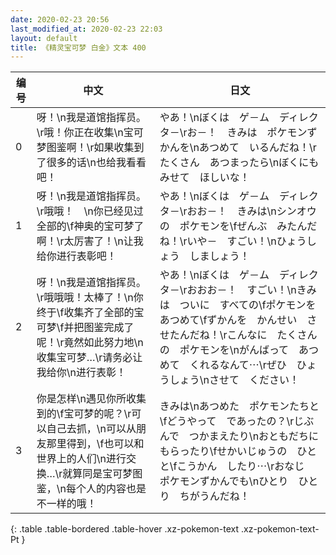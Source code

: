 ```yaml
---
date: 2020-02-23 20:56
last_modified_at: 2020-02-23 22:03
layout: default
title: 《精灵宝可梦 白金》文本 400
---
```

| 编号 | 中文 | 日文 |
| ---- | ---- | ---- |
| 0 | 呀！\n我是道馆指挥员。\r哦！你正在收集\n宝可梦图鉴啊！\r如果收集到了很多的话\n也给我看看吧！ | やあ！\nぼくは　ゲ－ム　ディレクタ－\rお－！　きみは　ポケモンずかんを\nあつめて　いるんだね！\rたくさん　あつまったら\nぼくにも　みせて　ほしいな！ |
| 1 | 呀！\n我是道馆指挥员。\r哦哦！　\n你已经见过全部的\f神奥的宝可梦了啊！\r太厉害了！\n让我给你进行表彰吧！ | やあ！\nぼくは　ゲ－ム　ディレクタ－\rおお－！　きみは\nシンオウの　ポケモンを\fぜんぶ　みたんだね！\rいや－　すごい！\nひょうしょう　しましょう！ |
| 2 | 呀！\n我是道馆指挥员。\r哦哦哦！太棒了！\n你终于\f收集齐了全部的宝可梦\f并把图鉴完成了呢！\r竟然如此努力地\n收集宝可梦…\r请务必让我给你\n进行表彰！ | やあ！\nぼくは　ゲ－ム　ディレクタ－\rおおお－！　すごい！\nきみは　ついに　すべての\fポケモンを　あつめて\fずかんを　かんせい　させたんだね！\rこんなに　たくさんの　ポケモンを\nがんばって　あつめて　くれるなんて⋯\rぜひ　ひょうしょう\nさせて　ください！ |
| 3 | 你是怎样\n遇见你所收集到的\f宝可梦的呢？\r可以自己去抓，\n可以从朋友那里得到，\f也可以和世界上的人们\n进行交换…\r就算同是宝可梦图鉴，\n每个人的内容也是不一样的哦！ | きみは\nあつめた　ポケモンたちと\fどうやって　であったの？\rじぶんで　つかまえたり\nおともだちに　もらったり\fせかいじゅうの　ひとと\fこうかん　したり⋯\rおなじ　ポケモンずかんでも\nひとり　ひとり　ちがうんだね！ |
{: .table .table-bordered .table-hover .xz-pokemon-text .xz-pokemon-text-Pt }